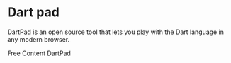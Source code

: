 # Dart pad

DartPad is an open source tool that lets you play with the Dart language in any modern browser.

<ResourceGroupTitle>Free Content</ResourceGroupTitle>
<BadgeLink colorScheme='blue' badgeText='Official Docs' href='https://dart.dev/tools/dartpad'>DartPad</BadgeLink>
